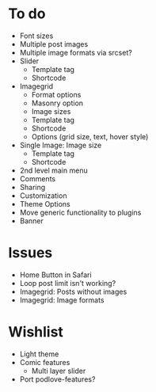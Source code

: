 # To do

- Font sizes
- Multiple post images
- Multiple image formats via srcset?
- Slider
  - Template tag
  - Shortcode
- Imagegrid
  - Format options
  - Masonry option
  - Image sizes
  - Template tag
  - Shortcode
  - Options (grid size, text, hover style)
- Single Image: Image size
  - Template tag
  - Shortcode
- 2nd level main menu
- Comments
- Sharing
- Customization
- Theme Options
- Move generic functionality to plugins
- Banner


# Issues

- Home Button in Safari
- Loop post limit isn't working?
- Imagegrid: Posts without images
- Imagegrid: Image formats


# Wishlist

- Light theme
- Comic features
  - Multi layer slider
- Port podlove-features?
